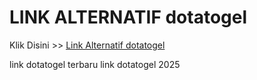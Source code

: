 # LINK ALTERNATIF dotatogel

Klik Disini >> <a href="https://linksto.pages.dev/">Link Alternatif dotatogel </a>

link dotatogel terbaru
link dotatogel 2025